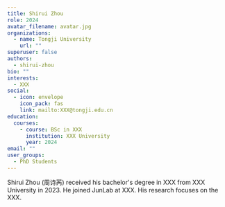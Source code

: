 ```yaml
---
title: Shirui Zhou
role: 2024
avatar_filename: avatar.jpg
organizations:
  - name: Tongji University
    url: ""
superuser: false
authors:
  - shirui-zhou
bio: ""
interests:
  - XXX
social:
  - icon: envelope
    icon_pack: fas
    link: mailto:XXX@tongji.edu.cn
education:
  courses:
    - course: BSc in XXX
      institution: XXX University
      year: 2024
email: ""
user_groups:
  - PhD Students
---
```

Shirui Zhou (周诗芮) received his bachelor's degree in XXX from XXX University in 2023. He joined JunLab at XXX. His research focuses on the XXX.
